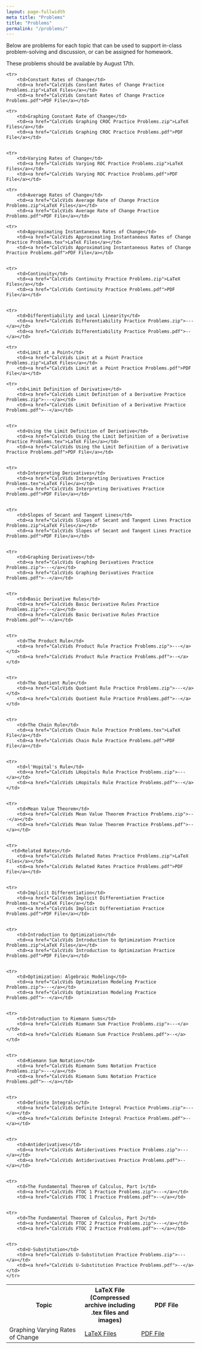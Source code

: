 ```yaml
---
layout: page-fullwidth
meta title: "Problems"
title: "Problems"
permalink: "/problems/"
---
```


Below are problems for each topic that can be used to support in-class problem-solving and discussion, or can be assigned for homework.



These problems should be available by August 17th.

<table>
	<tr>
		<th width="40%">Topic</th>
		<th width="30%">LaTeX File (Compressed archive including .tex files and images)</th>
		<th width="30%">PDF File</th>
		</tr>

	<tr>
		<td>Constant Rates of Change</td>
		<td><a href="CalcVids Constant Rates of Change Practice Problems.zip">LaTeX Files</a></td>
		<td><a href="CalcVids Constant Rates of Change Practice Problems.pdf">PDF File</a></td>

	<tr>
		<td>Graphing Constant Rate of Change</td>
		<td><a href="CalcVids Graphing CROC Practice Problems.zip">LaTeX Files</a></td>
		<td><a href="CalcVids Graphing CROC Practice Problems.pdf">PDF File</a></td>


	<tr>
		<td>Varying Rates of Change</td>
		<td><a href="CalcVids Varying ROC Practice Problems.zip">LaTeX Files</a></td>
		<td><a href="CalcVids Varying ROC Practice Problems.pdf">PDF File</a></td>


  <tr>
		<td>Graphing Varying Rates of Change</td>
		<td><a href="CalcVids Graphing Varying ROC Practice Problems.zip">LaTeX Files</a></td>
		<td><a href="CalcVids Graphing Varying ROC Practice Problems.pdf">PDF File</a></td>

	<tr>
		<td>Average Rates of Change</td>
		<td><a href="CalcVids Average Rate of Change Practice Problems.zip">LaTeX Files</a></td>
		<td><a href="CalcVids Average Rate of Change Practice Problems.pdf">PDF File</a></td>

	<tr>
		<td>Approximating Instantaneous Rates of Change</td>
		<td><a href="CalcVids Approximating Instantaneous Rates of Change Practice Problems.tex">LaTeX Files</a></td>
		<td><a href="CalcVids Approximating Instantaneous Rates of Change Practice Problems.pdf">PDF File</a></td>


	<tr>
		<td>Continuity</td>
		<td><a href="CalcVids Continuity Practice Problems.zip">LaTeX Files</a></td>
		<td><a href="CalcVids Continuity Practice Problems.pdf">PDF File</a></td>


	<tr>
		<td>Differentiability and Local Linearity</td>
		<td><a href="CalcVids Differentiability Practice Problems.zip">---</a></td>
		<td><a href="CalcVids Differentiability Practice Problems.pdf">--</a></td>

	<tr>
		<td>Limit at a Point</td>
		<td><a href="CalcVids Limit at a Point Practice Problems.zip">LaTeX Files</a></td>
		<td><a href="CalcVids Limit at a Point Practice Problems.pdf">PDF File</a></td>		

	<tr>
		<td>Limit Definition of Derivative</td>
		<td><a href="CalcVids Limit Definition of a Derivative Practice Problems.zip">---</a></td>
		<td><a href="CalcVids Limit Definition of a Derivative Practice Problems.pdf">--</a></td>


	<tr>
		<td>Using the Limit Definition of Derivative</td>
		<td><a href="CalcVids Using the Limit Definition of a Derivative Practice Problems.tex">LaTeX File</a></td>
		<td><a href="CalcVids Using the Limit Definition of a Derivative Practice Problems.pdf">PDF File</a></td>


	<tr>
		<td>Interpreting Derivatives</td>
		<td><a href="CalcVids Interpreting Derivatives Practice Problems.tex">LaTeX File</a></td>
		<td><a href="CalcVids Interpreting Derivatives Practice Problems.pdf">PDF File</a></td>


	<tr>
		<td>Slopes of Secant and Tangent Lines</td>
		<td><a href="CalcVids Slopes of Secant and Tangent Lines Practice Problems.zip">LaTeX Files</a></td>
		<td><a href="CalcVids Slopes of Secant and Tangent Lines Practice Problems.pdf">PDF File</a></td>


	<tr>
		<td>Graphing Derivatives</td>
		<td><a href="CalcVids Graphing Derivatives Practice Problems.zip">---</a></td>
		<td><a href="CalcVids Graphing Derivatives Practice Problems.pdf">--</a></td>


	<tr>
		<td>Basic Derivative Rules</td>
		<td><a href="CalcVids Basic Derivative Rules Practice Problems.zip">---</a></td>
		<td><a href="CalcVids Basic Derivative Rules Practice Problems.pdf">--</a></td>


	<tr>
		<td>The Product Rule</td>
		<td><a href="CalcVids Product Rule Practice Problems.zip">---</a></td>
		<td><a href="CalcVids Product Rule Practice Problems.pdf">--</a></td>


	<tr>
		<td>The Quotient Rule</td>
		<td><a href="CalcVids Quotient Rule Practice Problems.zip">---</a></td>
		<td><a href="CalcVids Quotient Rule Practice Problems.pdf">--</a></td>


	<tr>
		<td>The Chain Rule</td>
		<td><a href="CalcVids Chain Rule Practice Problems.tex">LaTeX File</a></td>
		<td><a href="CalcVids Chain Rule Practice Problems.pdf">PDF File</a></td>


	<tr>
		<td>l'Hopital's Rule</td>
		<td><a href="CalcVids LHopitals Rule Practice Problems.zip">---</a></td>
		<td><a href="CalcVids LHopitals Rule Practice Problems.pdf">--</a></td>


	<tr>
		<td>Mean Value Theorem</td>
		<td><a href="CalcVids Mean Value Theorem Practice Problems.zip">---</a></td>
		<td><a href="CalcVids Mean Value Theorem Practice Problems.pdf">--</a></td>


	<tr>
	  <td>Related Rates</td>
		<td><a href="CalcVids Related Rates Practice Problems.zip">LaTeX Files</a></td>
		<td><a href="CalcVids Related Rates Practice Problems.pdf">PDF File</a></td>


	<tr>
		<td>Implicit Differentiation</td>
		<td><a href="CalcVids Implicit Differentiation Practice Problems.tex">LaTeX File</a></td>
		<td><a href="CalcVids Implicit Differentiation Practice Problems.pdf">PDF File</a></td>


	<tr>
		<td>Introduction to Optimization</td>
		<td><a href="CalcVids Introduction to Optimization Practice Problems.zip">LaTeX Files</a></td>
		<td><a href="CalcVids Introduction to Optimization Practice Problems.pdf">PDF File</a></td>


	<tr>
		<td>Optimization: Algebraic Modeling</td>
		<td><a href="CalcVids Optimization Modeling Practice Problems.zip">---</a></td>
		<td><a href="CalcVids Optimization Modeling Practice Problems.pdf">--</a></td>


	<tr>
		<td>Introduction to Riemann Sums</td>
		<td><a href="CalcVids Riemann Sum Practice Problems.zip">---</a></td>
		<td><a href="CalcVids Riemann Sum Practice Problems.pdf">--</a></td>


	<tr>
		<td>Riemann Sum Notation</td>
		<td><a href="CalcVids Riemann Sums Notation Practice Problems.zip">---</a></td>
		<td><a href="CalcVids Riemann Sums Notation Practice Problems.pdf">--</a></td>


	<tr>
		<td>Definite Integrals</td>
		<td><a href="CalcVids Definite Integral Practice Problems.zip">---</a></td>
		<td><a href="CalcVids Definite Integral Practice Problems.pdf">--</a></td>


	<tr>
		<td>Antiderivatives</td>
		<td><a href="CalcVids Antiderivatives Practice Problems.zip">---</a></td>
		<td><a href="CalcVids Antiderivatives Practice Problems.pdf">--</a></td>


	<tr>
		<td>The Fundamental Theorem of Calculus, Part 1</td>
		<td><a href="CalcVids FTOC 1 Practice Problems.zip">---</a></td>
		<td><a href="CalcVids FTOC 1 Practice Problems.pdf">--</a></td>


	<tr>
		<td>The Fundamental Theorem of Calculus, Part 2</td>
		<td><a href="CalcVids FTOC 2 Practice Problems.zip">---</a></td>
		<td><a href="CalcVids FTOC 2 Practice Problems.pdf">--</a></td>


	<tr>
		<td>U-Substitution</td>
		<td><a href="CalcVids U-Substitution Practice Problems.zip">---</a></td>
		<td><a href="CalcVids U-Substitution Practice Problems.pdf">--</a></td>
	</tr>
</table>